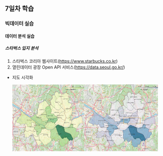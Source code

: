 ## 7일차 학습

### 빅데이터 실습

#### 데이터 분석 실습

##### 스타벅스 입지 분석

1. 스타벅스 코리아 웹사이트(https://www.starbucks.co.kr)
2. 열린데이터 광장 Open API 서비스(https://data.seoul.go.kr/)

- 지도 시각화

  ![매장수사업체수비교](https://raw.githubusercontent.com/devuoon/bigdata-analysis-2024/main/images/ba010.png)

